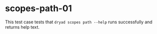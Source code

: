 
# scopes-path-01

This test case tests that `dryad scopes path --help` runs successfully and returns help text.